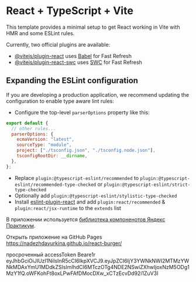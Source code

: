 # React + TypeScript + Vite

This template provides a minimal setup to get React working in Vite with HMR and some ESLint rules.

Currently, two official plugins are available:

- [@vitejs/plugin-react](https://github.com/vitejs/vite-plugin-react/blob/main/packages/plugin-react/README.md) uses [Babel](https://babeljs.io/) for Fast Refresh
- [@vitejs/plugin-react-swc](https://github.com/vitejs/vite-plugin-react-swc) uses [SWC](https://swc.rs/) for Fast Refresh

## Expanding the ESLint configuration

If you are developing a production application, we recommend updating the configuration to enable type aware lint rules:

- Configure the top-level `parserOptions` property like this:

```js
export default {
  // other rules...
  parserOptions: {
    ecmaVersion: "latest",
    sourceType: "module",
    project: ["./tsconfig.json", "./tsconfig.node.json"],
    tsconfigRootDir: __dirname,
  },
};
```

- Replace `plugin:@typescript-eslint/recommended` to `plugin:@typescript-eslint/recommended-type-checked` or `plugin:@typescript-eslint/strict-type-checked`
- Optionally add `plugin:@typescript-eslint/stylistic-type-checked`
- Install [eslint-plugin-react](https://github.com/jsx-eslint/eslint-plugin-react) and add `plugin:react/recommended` & `plugin:react/jsx-runtime` to the `extends` list

В приложении используется [библиотека компоненотов Яндекс Практикум](https://yandex-practicum.github.io/react-developer-burger-ui-components/docs/).

Открыть приложение на GitHub Pages https://nadezhdayurkina.github.io/react-burger/

просроченный accessToken
Beare1r eyJhbGciOiJIUzI1NiIsInR5cCI6IkpXVCJ9.eyJpZCI6IjY3YWNkNWI2MTMzYWNkMDAxYmU1MDdkZSIsImlhdCI6MTczOTg4NDE2NSwiZXhwIjoxNzM5ODg1MzY1fQ.oWFKohFt8oxLPwFAfDMocDXw_xCTzEcvDd92i1ZuV3I

